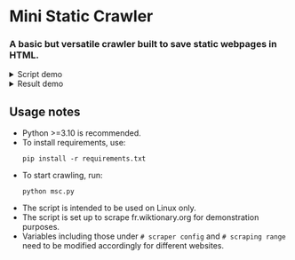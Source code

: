 Mini Static Crawler
===========================================
### A basic but versatile crawler built to save static webpages in HTML.

<details>
  <summary>Script demo</summary>

  ![demo](https://ptpimg.me/l48mm0.gif)
  :warning: Use [this link](https://ptpimg.me/l48mm0.gif) if the GIF fails to render.
</details>

<details>
  <summary>Result demo</summary>
  <video src="https://github.com/kysterics/mini-static-crawler/assets/63026996/0900768b-d629-48b8-a3de-3121beff2843" alt="result demo"></video>
</details>

Usage notes
-----------------------------
* Python >=3.10 is recommended.
* To install requirements, use:
  ```properties
  pip install -r requirements.txt
* To start crawling, run:
  ```properties
  python msc.py
* The script is intended to be used on Linux only.
* The script is set up to scrape fr.wiktionary.org for demonstration purposes.
* Variables including those under `# scraper config` and `# scraping range` need to be modified accordingly for different websites.
